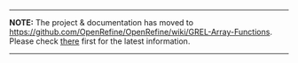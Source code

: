 
---

**NOTE:** The project & documentation has moved to https://github.com/OpenRefine/OpenRefine/wiki/GREL-Array-Functions. Please check [there](https://github.com/OpenRefine/OpenRefine/wiki/GRELArray-Functions) first for the latest information.

---
